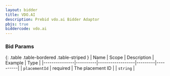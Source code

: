 ```yaml
---
layout: bidder
title: VDO.AI
description: Prebid vdo.ai Bidder Adaptor
pbjs: true
biddercode: vdo.ai
---
```



### Bid Params

{: .table .table-bordered .table-striped }
| Name          | Scope    | Description      | Example | Type     |
|---------------|----------|------------------|---------|----------|
| `placementId` | required | The placement ID |         | `string` |
